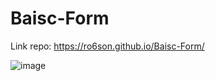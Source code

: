 # Baisc-Form



Link repo: https://ro6son.github.io/Baisc-Form/


![image](https://user-images.githubusercontent.com/91978309/225063122-5fe757d2-1e59-49eb-be6f-4141216f905f.png)

